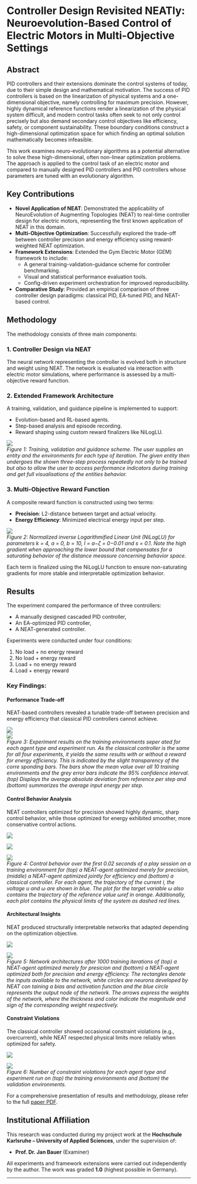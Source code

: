 # Controller Design Revisited NEATly: Neuroevolution-Based Control of Electric Motors in Multi-Objective Settings

## Abstract

PID controllers and their extensions dominate the control systems of today, due to their simple design and mathematical motivation. The success of PID controllers is based on the linearization of physical systems and a one-dimensional objective, namely controlling for maximum precision. However, highly dynamical reference functions render a linearization of the physical system difficult, and modern control tasks often seek to not only control precisely but also demand secondary control objectives like efficiency, safety, or component sustainability. These boundary conditions construct a high-dimensional optimization space for which finding an optimal solution mathematically becomes infeasible.

This work examines neuro-evolutionary algorithms as a potential alternative to solve these high-dimensional, often non-linear optimization problems. The approach is applied to the control task of an electric motor and compared to manually designed PID controllers and PID controllers whose parameters are tuned with an evolutionary algorithm.

## Key Contributions

- **Novel Application of NEAT**: Demonstrated the applicability of NeuroEvolution of Augmenting Topologies (NEAT) to real-time controller design for electric motors, representing the first known application of NEAT in this domain.
- **Multi-Objective Optimization**: Successfully explored the trade-off between controller precision and energy efficiency using reward-weighted NEAT optimization.
- **Framework Extensions**: Extended the Gym Electric Motor (GEM) framework to include:
  - A general training-validation-guidance scheme for controller benchmarking.
  - Visual and statistical performance evaluation tools.
  - Config-driven experiment orchestration for improved reproducibility.
- **Comparative Study**: Provided an empirical comparison of three controller design paradigms: classical PID, EA-tuned PID, and NEAT-based control.

## Methodology

The methodology consists of three main components:

### 1. Controller Design via NEAT  
The neural network representing the controller is evolved both in structure and weight using NEAT. The network is evaluated via interaction with electric motor simulations, where performance is assessed by a multi-objective reward function.

### 2. Extended Framework Architecture  
A training, validation, and guidance pipeline is implemented to support:
- Evolution-based and RL-based agents.
- Step-based analysis and episode recording.
- Reward shaping using custom reward finalizers like NiLogLU.

![](images/execution_loop_full.png)  
*Figure 1: Training, validation and guidance scheme. The user
 supplies an entity and the environments for each type of
 iteration. The given entity then undergoes the shown three-step
 process repeatedly not only to be trained but also to allow the
 user to access performance indicators during training and get
 full visualisations of the entities behavior.*

### 3. Multi-Objective Reward Function  
A composite reward function is constructed using two terms:
- **Precision**: L2-distance between target and actual velocity.
- **Energy Efficiency**: Minimized electrical energy input per step.

![](images/NiLogLU_plot.png)  
*Figure 2: Normalized inverse Logarithmified Linear Unit
 (NiLogLU) for parameters k = 4, a = 0, b = 10, l = a−ζ =
 0−0.01 and s = 0.1. Note the high gradient when approaching
 the lower bound that compensates for a saturating behavior of
 the distance meassure concerning behavior space.*

Each term is finalized using the NiLogLU function to ensure non-saturating gradients for more stable and interpretable optimization behavior.

## Results

The experiment compared the performance of three controllers:
- A manually designed cascaded PID controller,
- An EA-optimized PID controller,
- A NEAT-generated controller.

Experiments were conducted under four conditions:
1. No load + no energy reward  
2. No load + energy reward  
3. Load + no energy reward  
4. Load + energy reward

### Key Findings:

#### Performance Trade-off  
NEAT-based controllers revealed a tunable trade-off between precision and energy efficiency that classical PID controllers cannot achieve.

![](images/Training_deviation.png)  
![](images/Training_energy.png)  
*Figure 3: Experiment results on the training environments seper
ated for each agent type and experiment run. As the classical
 controller is the same for all four experiments, it yields the
 same results with or without a reward for energy efficiency.
 This is indicated by the slight transparency of the corre
sponding bars. The bars show the mean value over all 10
 training environments and the grey error bars indicate the 95%
 confidence interval. (top) Displays the average absolute deviation
 from reference per step and (bottom) summarizes the average input
 energy per step.*

#### Control Behavior Analysis  
NEAT controllers optimized for precision showed highly dynamic, sharp control behavior, while those optimized for energy exhibited smoother, more conservative control actions.

![](images/with_load_no_efficiency_NEAT_training_play_session_cut.png)  

![](images/with_load_with_efficiency_NEAT_training_play_session_cut.png)  

![](images/with_load_no_efficiency_Classical_training_play_session_cut.png)  
*Figure 4: Control behavior over the first 0.02 seconds of a
 play session on a training environment for (top) a NEAT-agent
 optimized merely for precision, (middle) a NEAT-agent optimized
 jointly for efficiency and (bottom) a classical controller. For each
 agent, the trajectory of the current i, the voltage u and ω
 are shown in blue. The plot for the target variable ω also
 contains the trajectory of the reference value ωref in orange.
 Additionally, each plot contains the physical limits of the
 system as dashed red lines.*

#### Architectural Insights  
NEAT produced structurally interpretable networks that adapted depending on the optimization objective.

![](images/with_load_no_efficiency_NEAT_network.png) 

![](images/with_load_with_efficiency_NEAT_network.png)  
*Figure 5: Network architectures after 1000 training iterations
 of (top) a NEAT-agent optimized merely for presicion and
 (bottom) a NEAT-agent optimized both for precision and energy
 efficiency. The rectangles denote the inputs available to the
 network, white circles are neurons developed by NEAT con
taining a bias and activation function and the blue circle
 represents the output node of the network. The arrows express
 the weights of the network, where the thickness and color
 indicate the magnitude and sign of the corresponding weight
 respectively.*

#### Constraint Violations  
The classical controller showed occasional constraint violations (e.g., overcurrent), while NEAT respected physical limits more reliably when optimized for safety.

![](images/Training_constraint_violations.png)  

![](images/Validation_constraint_violations.png)  
*Figure 6: Number of constraint violations for each agent type
 and experiment run on (top) the training environments and (bottom)
 the validation environments.*

For a comprehensive presentation of results and methodology, please refer to the full [paper PDF](./ControllerDesignRevisitedNEATly.pdf).

## Institutional Affiliation

This research was conducted during my project work at the **Hochschule Karlsruhe – University of Applied Sciences**, under the supervision of:  
- **Prof. Dr. Jan Bauer** (Examiner)

All experiments and framework extensions were carried out independently by the author. The work was graded **1.0** (highest possible in Germany).

---
